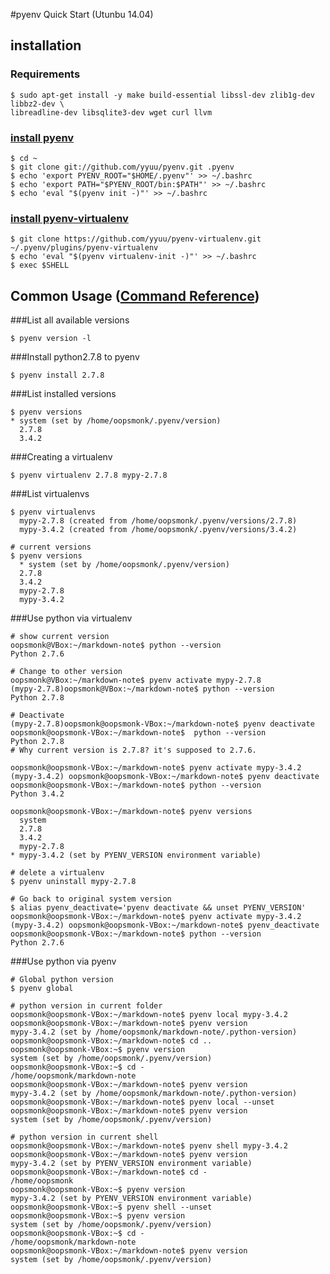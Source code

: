 #pyenv Quick Start (Utunbu 14.04)

## installation  

### Requirements  

```
$ sudo apt-get install -y make build-essential libssl-dev zlib1g-dev libbz2-dev \
libreadline-dev libsqlite3-dev wget curl llvm
```

### [install pyenv](https://github.com/yyuu/pyenv/blob/master/README.md)  

```
$ cd ~
$ git clone git://github.com/yyuu/pyenv.git .pyenv
$ echo 'export PYENV_ROOT="$HOME/.pyenv"' >> ~/.bashrc
$ echo 'export PATH="$PYENV_ROOT/bin:$PATH"' >> ~/.bashrc
$ echo 'eval "$(pyenv init -)"' >> ~/.bashrc
```

### [install pyenv-virtualenv](https://github.com/yyuu/pyenv-virtualenv/blob/master/README.md)  

```
$ git clone https://github.com/yyuu/pyenv-virtualenv.git ~/.pyenv/plugins/pyenv-virtualenv 
$ echo 'eval "$(pyenv virtualenv-init -)"' >> ~/.bashrc
$ exec $SHELL
```

## Common Usage ([Command Reference](https://raw.githubusercontent.com/yyuu/pyenv/master/COMMANDS.md))  

###List all available versions  

    $ pyenv version -l  

###Install python2.7.8 to pyenv  

    $ pyenv install 2.7.8  

###List installed versions  

```
$ pyenv versions
* system (set by /home/oopsmonk/.pyenv/version)
  2.7.8
  3.4.2
```

###Creating a virtualenv  

    $ pyenv virtualenv 2.7.8 mypy-2.7.8

###List virtualenvs

```
$ pyenv virtualenvs
  mypy-2.7.8 (created from /home/oopsmonk/.pyenv/versions/2.7.8)
  mypy-3.4.2 (created from /home/oopsmonk/.pyenv/versions/3.4.2)

# current versions 
$ pyenv versions
  * system (set by /home/oopsmonk/.pyenv/version)
  2.7.8
  3.4.2
  mypy-2.7.8
  mypy-3.4.2
```

###Use python via virtualenv   

```
# show current version
oopsmonk@VBox:~/markdown-note$ python --version
Python 2.7.6

# Change to other version
oopsmonk@VBox:~/markdown-note$ pyenv activate mypy-2.7.8
(mypy-2.7.8)oopsmonk@VBox:~/markdown-note$ python --version
Python 2.7.8

# Deactivate
(mypy-2.7.8)oopsmonk@oopsmonk-VBox:~/markdown-note$ pyenv deactivate
oopsmonk@oopsmonk-VBox:~/markdown-note$  python --version
Python 2.7.8
# Why current version is 2.7.8? it's supposed to 2.7.6.

oopsmonk@oopsmonk-VBox:~/markdown-note$ pyenv activate mypy-3.4.2
(mypy-3.4.2) oopsmonk@oopsmonk-VBox:~/markdown-note$ pyenv deactivate
oopsmonk@oopsmonk-VBox:~/markdown-note$ python --version
Python 3.4.2

oopsmonk@oopsmonk-VBox:~/markdown-note$ pyenv versions
  system
  2.7.8
  3.4.2
  mypy-2.7.8
* mypy-3.4.2 (set by PYENV_VERSION environment variable)

# delete a virtualenv   
$ pyenv uninstall mypy-2.7.8

# Go back to original system version  
$ alias pyenv_deactivate='pyenv deactivate && unset PYENV_VERSION'
oopsmonk@oopsmonk-VBox:~/markdown-note$ pyenv activate mypy-3.4.2
(mypy-3.4.2) oopsmonk@oopsmonk-VBox:~/markdown-note$ pyenv_deactivate
oopsmonk@oopsmonk-VBox:~/markdown-note$ python --version
Python 2.7.6
```

###Use python via pyenv  

```
# Global python version
$ pyenv global 

# python version in current folder
oopsmonk@oopsmonk-VBox:~/markdown-note$ pyenv local mypy-3.4.2
oopsmonk@oopsmonk-VBox:~/markdown-note$ pyenv version
mypy-3.4.2 (set by /home/oopsmonk/markdown-note/.python-version)
oopsmonk@oopsmonk-VBox:~/markdown-note$ cd ..
oopsmonk@oopsmonk-VBox:~$ pyenv version
system (set by /home/oopsmonk/.pyenv/version)
oopsmonk@oopsmonk-VBox:~$ cd -
/home/oopsmonk/markdown-note
oopsmonk@oopsmonk-VBox:~/markdown-note$ pyenv version
mypy-3.4.2 (set by /home/oopsmonk/markdown-note/.python-version)
oopsmonk@oopsmonk-VBox:~/markdown-note$ pyenv local --unset
oopsmonk@oopsmonk-VBox:~/markdown-note$ pyenv version
system (set by /home/oopsmonk/.pyenv/version)

# python version in current shell 
oopsmonk@oopsmonk-VBox:~/markdown-note$ pyenv shell mypy-3.4.2
oopsmonk@oopsmonk-VBox:~/markdown-note$ pyenv version
mypy-3.4.2 (set by PYENV_VERSION environment variable)
oopsmonk@oopsmonk-VBox:~/markdown-note$ cd -
/home/oopsmonk
oopsmonk@oopsmonk-VBox:~$ pyenv version
mypy-3.4.2 (set by PYENV_VERSION environment variable)
oopsmonk@oopsmonk-VBox:~$ pyenv shell --unset
oopsmonk@oopsmonk-VBox:~$ pyenv version
system (set by /home/oopsmonk/.pyenv/version)
oopsmonk@oopsmonk-VBox:~$ cd -
/home/oopsmonk/markdown-note
oopsmonk@oopsmonk-VBox:~/markdown-note$ pyenv version
system (set by /home/oopsmonk/.pyenv/version)
```

